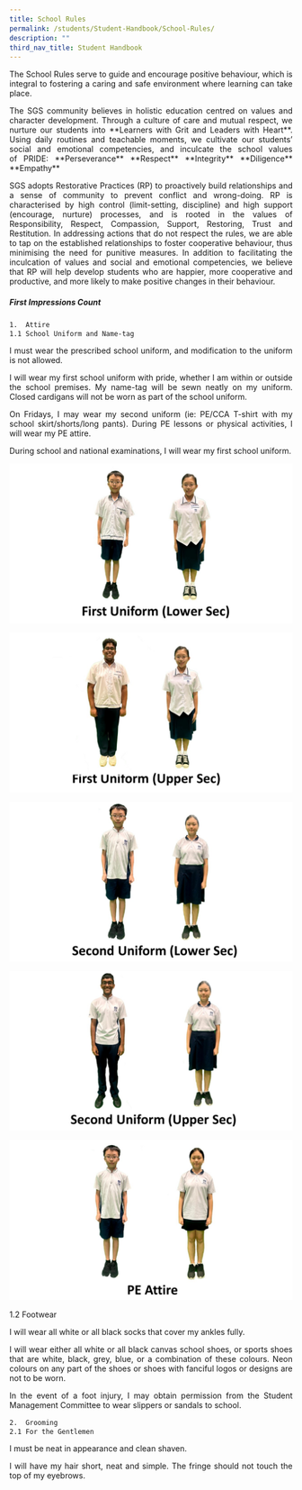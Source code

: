 ```yaml
---
title: School Rules
permalink: /students/Student-Handbook/School-Rules/
description: ""
third_nav_title: Student Handbook
---
```

<p style="text-align: justify;">The School Rules serve to guide and encourage positive behaviour, which is integral to fostering a caring and safe environment where learning can take place.</p>

<p style="text-align: justify;">The SGS community believes in holistic education centred on values and character development. Through a culture of care and mutual respect, we nurture our students into **Learners with Grit and Leaders with Heart**. Using daily routines and teachable moments, we cultivate our students’ social and emotional competencies, and inculcate the school values of PRIDE:
**Perseverance**
**Respect**
**Integrity**
**Diligence**
**Empathy**

<p style="text-align: justify;">SGS adopts Restorative Practices (RP) to proactively build relationships and a sense of community to prevent conflict and wrong-doing. RP is characterised by high control (limit-setting, discipline) and high support (encourage, nurture) processes, and is rooted in the values of Responsibility, Respect, Compassion, Support, Restoring, Trust and Restitution. In addressing actions that do not respect the rules, we are able to tap on the established relationships to foster cooperative behaviour, thus minimising the need for punitive measures. In addition to facilitating the inculcation of values and social and emotional competencies, we believe that RP will help develop students who are happier, more cooperative and productive, and more likely to make positive changes in their behaviour.
	

##### First Impressions Count	
	1. 	Attire
	1.1 School Uniform and Name-tag 
	
<p style="text-align: justify;">I must wear the prescribed school uniform, and modification to the uniform is not allowed.
		
<p style="text-align: justify;">I will wear my first school uniform with pride, whether I am within or outside the school premises. My name-tag will be sewn neatly on my uniform. Closed cardigans will not be worn as part of the school uniform.
			
<p style="text-align: justify;">On Fridays, I may wear my second uniform (ie: PE/CCA T-shirt with my school skirt/shorts/long pants). During PE lessons or physical activities, I will wear my PE attire.
	
<p style="text-align: justify;">During school and national examinations, I will wear my first school uniform.</p>
	
![](/images/School%20Rules/First%20Uniform%20Lower%20Sec.jpg)

![](/images/School%20Rules/First%20Uniform%20Upper%20Sec.jpg)

![](/images/School%20Rules/Second%20Uniform%20Lower%20Sec.jpg)

![](/images/School%20Rules/Second%20Uniform%20Upper%20Sec.jpg)

![](/images/School%20Rules/PR%20Attire.jpg)



1.2 Footwear 

<p style="text-align: justify;">I will wear all white or all black socks that cover my ankles fully.</p>  
  
<p style="text-align: justify;">I will wear either all white or all black canvas school shoes, or sports shoes that are white, black, grey, blue, or a combination of these colours. Neon colours on any part of the shoes or shoes with fanciful logos or designs are not to be worn.</p>  
  
<p style="text-align: justify;">In the event of a foot injury, I may obtain permission from the Student Management Committee to wear slippers or sandals to school.</p>


	2. 	Grooming
	2.1 For the Gentlemen   
	
<p style="text-align: justify;">I must be neat in appearance and clean shaven.</p>  
  
<p style="text-align: justify;">I will have my hair short, neat and simple. The fringe should not touch the top of my eyebrows.</p>

